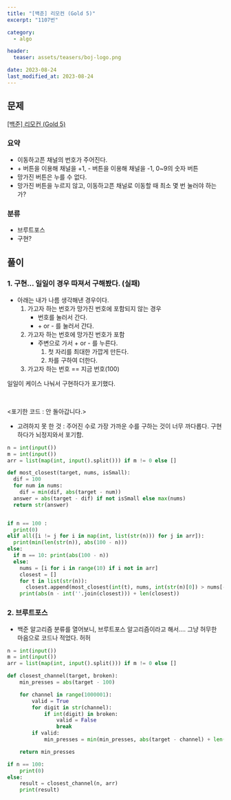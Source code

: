 ```yaml
---
title: "[백준] 리모컨 (Gold 5)"
excerpt: "1107번"

category:
  - algo

header:
  teaser: assets/teasers/boj-logo.png

date: 2023-08-24
last_modified_at: 2023-08-24
---
```


## 문제

[[백준] 리모컨 (Gold 5)](https://www.acmicpc.net/problem/1107)

### 요약

- 이동하고픈 채널의 번호가 주어진다.
- \+ 버튼을 이용해 채널을 +1, - 버튼을 이용해 채널을 -1, 0~9의 숫자 버튼
- 망가진 버튼은 누를 수 없다.
- 망가진 버튼을 누르지 않고, 이동하고픈 채널로 이동할 때 최소 몇 번 눌러야 하는가?

### 분류

- 브루트포스
- 구현?

## 풀이

### 1. 구현... 일일이 경우 따져서 구해봤다. (실패)

- 아래는 내가 나름 생각해낸 경우이다.
  1. 가고자 하는 번호가 망가진 번호에 포함되지 않는 경우
     - 번호를 눌러서 간다.
     - \+ or - 를 눌러서 간다.
  2. 가고자 하는 번호에 망가진 번호가 포함
     - 주변으로 가서 + or - 를 누른다.
       1. 첫 자리를 최대한 가깝게 만든다.
       2. 차를 구하여 더한다.
  3. 가고자 하는 번호 == 지금 번호(100)

일일이 케이스 나눠서 구현하다가 포기했다.

<br>

\<포기한 코드 : 안 돌아갑니다.\>

- 고려하지 못 한 것 : 주어진 수로 가장 가까운 수를 구하는 것이 너무 까다롭다. 구현하다가 뇌정지와서 포기함.

```python
n = int(input())
m = int(input())
arr = list(map(int, input().split())) if m != 0 else []

def most_closest(target, nums, isSmall):
  dif = 100
  for num in nums:
    dif = min(dif, abs(target - num))
  answer = abs(target - dif) if not isSmall else max(nums)
  return str(answer)


if n == 100 :
  print(0)
elif all([i != j for i in map(int, list(str(n))) for j in arr]):
  print(min(len(str(n)), abs(100 - n)))
else:
  if m == 10: print(abs(100 - n))
  else:
    nums = [i for i in range(10) if i not in arr]
    closest = []
    for t in list(str(n)):
      closest.append(most_closest(int(t), nums, int(str(n)[0]) > nums[-1]))
    print(abs(n - int(''.join(closest))) + len(closest))

```

### 2. 브루트포스

- 백준 알고리즘 분류를 열어보니, 브루트포스 알고리즘이라고 해서.... 그냥 허무한 마음으로 코드나 적었다. 허허

```python
n = int(input())
m = int(input())
arr = list(map(int, input().split())) if m != 0 else []

def closest_channel(target, broken):
    min_presses = abs(target - 100)

    for channel in range(1000001):
        valid = True
        for digit in str(channel):
            if int(digit) in broken:
                valid = False
                break
        if valid:
            min_presses = min(min_presses, abs(target - channel) + len(str(channel)))

    return min_presses

if n == 100:
    print(0)
else:
    result = closest_channel(n, arr)
    print(result)

```
